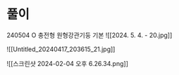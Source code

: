 # 풀이
240504 O 충전형 원형강관기둥 기본
![[2024. 5. 4. - 20.jpg]]

![[Untitled_20240417_203615_21.jpg]]


![[스크린샷 2024-02-04 오후 6.26.34.png]]